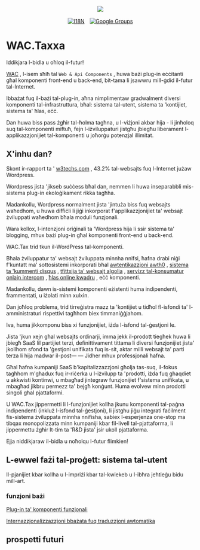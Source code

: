 <p align="center"><a href="https://wac.tax"><img src="https://cdn.jsdelivr.net/gh/wactax/img/logo.svg"/></a></p><p align="center"><a href="https://github.com/wactax/wac.tax/blob/main/doc/README.md#readme"><img alt="I18N" src="https://cdn.jsdelivr.net/gh/wactax/img/t.svg"/></a>　<a href="https://groups.google.com/u/2/g/wactax"><img alt="Google Groups" src="https://cdn.jsdelivr.net/gh/wactax/img/g-groups.svg"/></a></p>

# WAC.Taxxa

Iddikjara l-bidla u oħloq il-futur!

[WAC](https://wac.tax) , l-isem sħiħ tal `Web & Api Components` , huwa bażi plug-in eċċitanti għal komponenti front-end u back-end, bit-tama li jsawwru mill-ġdid il-futur tal-Internet.

Ibbażat fuq il-bażi tal-plug-in, aħna nimplimentaw gradwalment diversi komponenti tal-infrastruttura, bħal: sistema tal-utent, sistema ta 'kontijiet, sistema ta' ħlas, eċċ.

Dan huwa biss pass żgħir tal-ħolma tagħna, u l-viżjoni akbar hija - li jinħoloq suq tal-komponenti miftuħ, fejn l-iżviluppaturi jistgħu jbiegħu liberament l-applikazzjonijiet tal-komponenti u joħorġu potenzjal illimitat.

## X'inhu dan?

Skont ir-rapport ta ' [w3techs.com](https://w3techs.com/technologies/details/cm-wordpress) , 43.2% tal-websajts fuq l-Internet jużaw Wordpress.

Wordpress jista 'jikseb suċċess bħal dan, nemmen li huwa inseparabbli mis-sistema plug-in ekoloġikament rikka tagħha.

Madankollu, Wordpress normalment jista 'jintuża biss fuq websajts waħedhom, u huwa diffiċli li jiġi inkorporat f'applikazzjonijiet ta' websajt żviluppati waħedhom bħala moduli funzjonali.

Wara kollox, l-intenzjoni oriġinali ta 'Wordpress hija li ssir sistema ta' blogging, mhux bażi plug-in għal komponenti front-end u back-end.

WAC.Tax trid tkun il-WordPress tal-komponenti.

Bħala żviluppatur ta' websajt żviluppata minnha nnifsi, ħafna drabi niġi f'kuntatt ma' sottosistemi inkorporati bħal [awtentikazzjoni awth0](https://auth0.com) , [sistema ta 'kummenti disqus](https://disqus.com) , [tfittxija ta' websajt algolia](https://www.algolia.com) , [servizz tal-konsumatur onlajn intercom](https://www.intercom.com) , [ħlas online kwadru](https://developer.squareup.com/docs/web-payments/overview) , eċċ komponenti.

Madankollu, dawn is-sistemi komponenti eżistenti huma indipendenti, frammentati, u iżolati minn xulxin.

Dan joħloq problema, trid tirreġistra mazz ta 'kontijiet u tidħol fl-isfondi ta' l-amministraturi rispettivi tagħhom biex timmaniġġjahom.

Iva, huma jikkomponu biss xi funzjonijiet, iżda l-isfond tal-ġestjoni le.

Jista 'jkun xejn għal websajts ordinarji, imma jekk il-prodott tiegħek huwa li jbiegħ SaaS lil partijiet terzi, definittivament tittama li diversi funzjonijiet jista' jkollhom sfond ta 'ġestjoni unifikata fuq is-sit, aktar milli websajt ta' parti terza li hija madwar il-post— — Jidher mhux professjonali ħafna.

Għal ħafna kumpaniji SaaS b'kapitalizzazzjoni għolja tas-suq, il-fokus tagħhom m'għadux fuq ir-riċerka u l-iżvilupp ta 'prodotti, iżda fuq għaqdiet u akkwisti kontinwi, u mbagħad jintegraw funzjonijiet f'sistema unifikata, u mbagħad jikbru permezz ta' bejgħ konġunt. Huma evolvew minn prodotti singoli għal pjattaformi.

U WAC.Tax jippermetti li l-funzjonijiet kollha jkunu komponenti tal-paġna indipendenti (inkluż l-isfond tal-ġestjoni), li jistgħu jiġu integrati faċilment fis-sistema żviluppata minnha nnifisha, sabiex l-esperjenza one-stop ma tibqax monopolizzata minn kumpaniji kbar fil-livell tal-pjattaforma, li jippermettu żgħir It-tim ta 'R&D jista' jsir ukoll pjattaforma.

Ejja niddikjaraw il-bidla u noħolqu l-futur flimkien!

## L-ewwel fażi tal-proġett: sistema tal-utent

Il-pjanijiet kbar kollha u l-impriżi kbar tal-kwiekeb u l-ibħra jeħtieġu bidu mill-art.

### funzjoni bażi

[Plug-in ta' komponenti funzjonali](./pkg.md)

[Internazzjonalizzazzjoni bbażata fuq traduzzjoni awtomatika](./i18n.md)

## prospetti futuri
